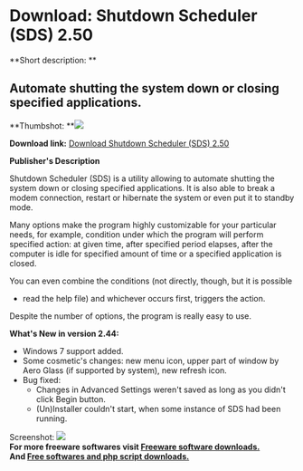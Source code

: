 # Download: Shutdown Scheduler (SDS) 2.50

**Short description: **

## Automate shutting the system down or closing specified applications.

  
**Thumbshot: **![](http://www.freewarefiles.com/screenshot/sdsshtdwnschdle_md.jpg)   
  
**Download link:** [Download Shutdown Scheduler (SDS) 2.50](http://freesoftwares.boysofts.com/Shutdown-Scheduler_program_53401.html)  
  

**Publisher's Description**  
  

Shutdown Scheduler (SDS) is a utility allowing to automate shutting the system
down or closing specified applications. It is also able to break a modem
connection, restart or hibernate the system or even put it to standby mode.

Many options make the program highly customizable for your particular needs,
for example, condition under which the program will perform specified action:
at given time, after specified period elapses, after the computer is idle for
specified amount of time or a specified application is closed.

You can even combine the conditions (not directly, though, but it is possible
- read the help file) and whichever occurs first, triggers the action.

Despite the number of options, the program is really easy to use.

**What's New in version 2.44:**

  * Windows 7 support added. 
  * Some cosmetic's changes: new menu icon, upper part of window by Aero Glass (if supported by system), new refresh icon. 
  * Bug fixed: 
    * Changes in Advanced Settings weren't saved as long as you didn't click Begin button. 
    * (Un)Installer couldn't start, when some instance of SDS had been running. 

  
  
Screenshot: ![](http://www.freewarefiles.com/screenshot/sdsshtdwnschdle.jpg)  
**For more freeware softwares visit [Freeware software downloads.](http://freesoftwares.boysofts.com/)**   
**And [Free softwares and php script downloads.](http://www.boysofts.com/)**

